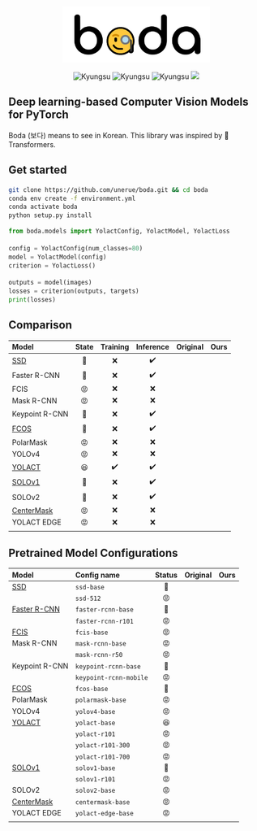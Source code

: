 <p align="center">
  <img height=110em src="boda.png">
</p>
<p align="center">
  <img alt="Kyungsu" src="https://img.shields.io/badge/Version%20-0.0.1b-orange.svg?style=flat&colorA=E1523D&colorB=blue" />
  <!-- <img alt="SCIE" src="https://img.shields.io/badge/SCIE%20-orange.svg" /> -->
  <!-- <img alt="KCI" src="https://img.shields.io/badge/KCI%20-yellow.svg" /> -->
  <!-- <img alt="PythonVersion" src="https://camo.githubusercontent.com/08d69975ce61c30b175f504182ae3a335c6284cbadc26acd9b79e29db442ddea/68747470733a2f2f696d672e736869656c64732e696f2f62616467652f707974686f6e2d332e36253230253743253230332e37253230253743253230332e382d626c7565" data-canonical-src="https://img.shields.io/badge/python-3.7%20%7C%203.8%20%7C%203.9-blue" style="max-width:100%;" /> -->
  <img alt="Kyungsu" src="https://img.shields.io/badge/Python%20-3.6%20%7C%203.7%20%7C%203.8-orange.svg?style=flat&colorA=gray&colorB=blue" style="max-width:100%;" />
  <img alt="Kyungsu" src="https://img.shields.io/badge/PyTorch%20-1.6%20%7C%201.7-orange.svg?style=flat&colorA=E1523D&colorB=blue" />
  <img src="https://badgen.net/badge/icon/terminal?icon=terminal&label" />
</p>

## Deep learning-based Computer Vision Models for PyTorch

Boda (보다) means to see in Korean. This library was inspired by 🤗 Transformers.

## Get started

```bash
git clone https://github.com/unerue/boda.git && cd boda
conda env create -f environment.yml
conda activate boda
python setup.py install
```

```python
from boda.models import YolactConfig, YolactModel, YolactLoss

config = YolactConfig(num_classes=80)
model = YolactModel(config)
criterion = YolactLoss()

outputs = model(images)
losses = criterion(outputs, targets)
print(losses)
```

## Comparison

|Model|State|Training|Inference|Original|Ours|
|:----|:---:|:------:|:-------:|-------:|---:|
|[SSD](boda/models/ssd/)|🙂|❌|✔️|||
|Faster R-CNN|🙂|❌|✔️|||
|FCIS|😡|❌|❌|||
|Mask R-CNN|😡|❌|❌|||
|Keypoint R-CNN|🙂|❌|✔️|||
|[FCOS](boda/models/fcos/)|🙂|❌|✔️|||
|PolarMask|😡|❌|❌|||
|YOLOv4|😡|❌|❌|||
|[YOLACT](boda/models/yolact/)|😆|✔️|✔️|||
|[SOLOv1](boda/models/solov1/)|🙂|❌|✔️|||
|SOLOv2|🙂|❌|✔️|||
|[CenterMask]()|😡|❌|❌|||
|YOLACT EDGE|😡|❌|❌|||
||

## Pretrained Model Configurations

|Model|Config name|Status|Original|Ours|
|:----|:----|:------:|-------:|---:|
|[SSD](boda/models/ssd/)|`ssd-base`|🙂|||
|                       |`ssd-512`|😡|||
|[Faster R-CNN]()|`faster-rcnn-base`|🙂|||
|                |`faster-rcnn-r101`|😡|||
|[FCIS]()|`fcis-base`|😡|||
|Mask R-CNN|`mask-rcnn-base`|😡|||
|          |`mask-rcnn-r50`|😡|||
|Keypoint R-CNN|`keypoint-rcnn-base`|🙂|||
|              |`keypoint-rcnn-mobile`|😡|||
|[FCOS](boda/models/fcos/)|`fcos-base`|🙂|||
|PolarMask|`polarmask-base`|😡|||
|YOLOv4|`yolov4-base`|😡|||
|[YOLACT](boda/models/yolact/)|`yolact-base`|😆|||
|                             |`yolact-r101`|😡|||
|                             |`yolact-r101-300`|😡|||
|                             |`yolact-r101-700`|😡|||
|[SOLOv1](boda/models/solov1/)|`solov1-base`|🙂|||
|                             |`solov1-r101`|😡|||
|SOLOv2|`solov2-base`|😡||||
|[CenterMask]()|`centermask-base`|😡|||
|YOLACT EDGE|`yolact-edge-base`|😡|||
||